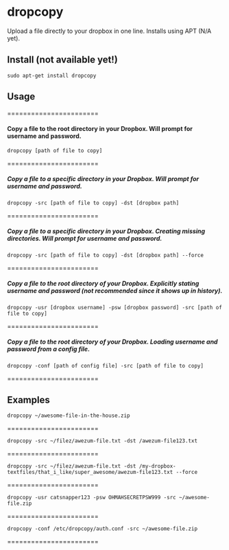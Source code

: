 dropcopy
========

Upload a file directly to your dropbox in one line. Installs using APT (N/A yet).

## Install (not available yet!)

    sudo apt-get install dropcopy

## Usage

=======================

#### Copy a file to the root directory in your Dropbox. Will prompt for username and password.

    dropcopy [path of file to copy]
    
=======================

##### Copy a file to a specific directory in your Dropbox. Will prompt for username and password.

    dropcopy -src [path of file to copy] -dst [dropbox path]
    
=======================

##### Copy a file to a specific directory in your Dropbox. Creating missing directories. Will prompt for username and password.

    dropcopy -src [path of file to copy] -dst [dropbox path] --force
    
=======================

##### Copy a file to the root directory of your Dropbox. Explicitly stating username and password (not recommended since it shows up in history).

    dropcopy -usr [dropbox username] -psw [dropbox password] -src [path of file to copy]
    
=======================

##### Copy a file to the root directory of your Dropbox. Loading username and password from a config file.

    dropcopy -conf [path of config file] -src [path of file to copy]

=======================

## Examples

    dropcopy ~/awesome-file-in-the-house.zip

=======================

    dropcopy -src ~/filez/awezum-file.txt -dst /awezum-file123.txt
    
=======================

    dropcopy -src ~/filez/awezum-file.txt -dst /my-dropbox-textfiles/that_i_like/super_awesome/awezum-file123.txt --force

=======================

    dropcopy -usr catsnapper123 -psw OHMAHSECRETPSW999 -src ~/awesome-file.zip

=======================

    dropcopy -conf /etc/dropcopy/auth.conf -src ~/awesome-file.zip

=======================
